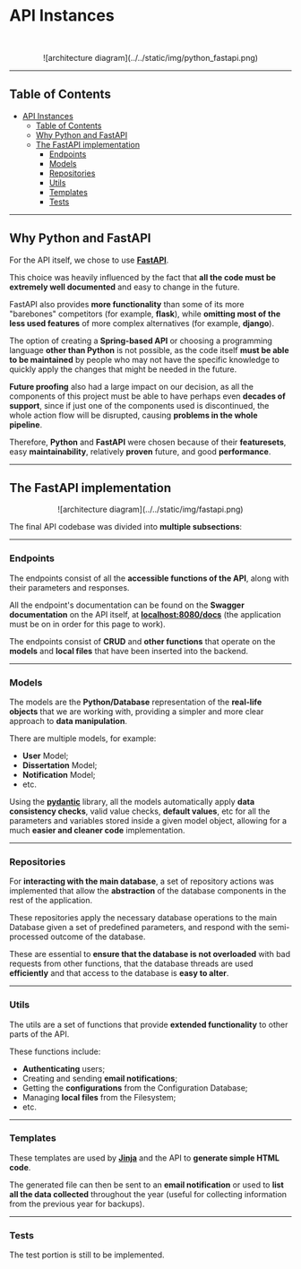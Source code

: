 # API Instances
<br/>
<p align="center">
    ![architecture diagram](../../static/img/python_fastapi.png)
</p>

---

## Table of Contents

- [API Instances](#)
  - [Table of Contents](#table-of-contents)
  - [Why Python and FastAPI](#why-python-and-fastapi)
  - [The FastAPI implementation](#the-fastapi-implementation)
    - [Endpoints](#endpoints)
    - [Models](#models)
    - [Repositories](#repositories)
    - [Utils](#utils)
    - [Templates](#templates)
    - [Tests](#tests)


---

## Why Python and FastAPI

 For the API itself, we chose to use [**FastAPI**](https://fastapi.tiangolo.com/).
 
 This choice was heavily influenced by the fact that **all the code must be extremely well documented** and easy to change in the future.

 FastAPI also provides **more functionality** than some of its more "barebones" competitors (for example, **flask**), while **omitting most of the less used features** of more complex alternatives (for example, **django**).

 The option of creating a **Spring-based API** or choosing a programming language **other than Python** is not possible, as the code itself **must be able to be maintained** by people who may not have the specific knowledge to quickly apply the changes that might be needed in the future.

 **Future proofing** also had a large impact on our decision, as all the components of this project must be able to have perhaps even **decades of support**, since if just one of the components used is discontinued, the whole action flow will be disrupted, causing **problems in the whole pipeline**.

 Therefore, **Python** and **FastAPI** were chosen because of their **featuresets**, easy **maintainability**, relatively **proven** future, and good **performance**.

---

## The FastAPI implementation

<p align="center">
    ![architecture diagram](../../static/img/fastapi.png)
</p>

 The final API codebase was divided into **multiple subsections**:

---

### Endpoints
 
 The endpoints consist of all the **accessible functions of the API**, along with their parameters and responses.

 All the endpoint's documentation can be found on the **Swagger documentation** on the API itself, at [**localhost:8080/docs**](localhost:8080/docs) (the application must be on in order for this page to work).

 The endpoints consist of **CRUD** and **other functions** that operate on the **models** and **local files** that have been inserted into the backend.

---

### Models

 The models are the **Python/Database** representation of the **real-life objects** that we are working with, providing a simpler and more clear approach to **data manipulation**.

 There are multiple models, for example:
  - **User** Model;
  - **Dissertation** Model;
  - **Notification** Model;
  - etc.

 Using the [**pydantic**](https://pydantic.dev/) library, all the models automatically apply **data consistency checks**, valid value checks, **default values**, etc for all the parameters and variables stored inside a given model object, allowing for a much **easier and cleaner code** implementation. 

---

### Repositories

 For **interacting with the main database**, a set of repository actions was implemented that allow the **abstraction** of the database components in the rest of the application.

 These repositories apply the necessary database operations to the main Database given a set of predefined parameters, and respond with the semi-processed outcome of the database.

 These are essential to **ensure that the database is not overloaded** with bad requests from other functions, that the database threads are used **efficiently** and that access to the database is **easy to alter**.

---

### Utils

 The utils are a set of functions that provide **extended functionality** to other parts of the API.

 These functions include:
  - **Authenticating** users;
  - Creating and sending **email notifications**;
  - Getting the **configurations** from the Configuration Database;
  - Managing **local files** from the Filesystem;
  - etc.

---

### Templates

 These templates are used by [**Jinja**](https://jinja.palletsprojects.com/en/3.1.x/) and the API to **generate simple HTML code**.

 The generated file can then be sent to an **email notification** or used to **list all the data collected** throughout the year (useful for collecting information from the previous year for backups).

---

### Tests

 The test portion is still to be implemented.
